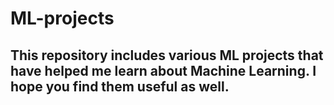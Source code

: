 # ML-projects

## This repository includes various ML projects that have helped me learn about Machine Learning. I hope you find them useful as well.